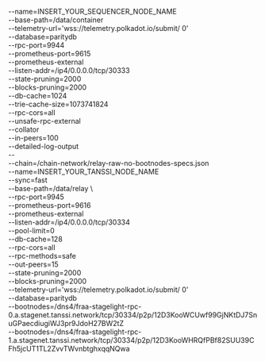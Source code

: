 --name=INSERT_YOUR_SEQUENCER_NODE_NAME \
--base-path=/data/container \
--telemetry-url='wss://telemetry.polkadot.io/submit/ 0' \
--database=paritydb \
--rpc-port=9944 \
--prometheus-port=9615 \
--prometheus-external \
--listen-addr=/ip4/0.0.0.0/tcp/30333 \
--state-pruning=2000 \
--blocks-pruning=2000 \
--db-cache=1024 \
--trie-cache-size=1073741824 \
--rpc-cors=all \
--unsafe-rpc-external \
--collator \
--in-peers=100 \
--detailed-log-output \
-- \
--chain=/chain-network/relay-raw-no-bootnodes-specs.json \
--name=INSERT_YOUR_TANSSI_NODE_NAME \
--sync=fast \
--base-path=/data/relay \      
--rpc-port=9945 \
--prometheus-port=9616 \
--prometheus-external \
--listen-addr=/ip4/0.0.0.0/tcp/30334 \
--pool-limit=0 \
--db-cache=128 \
--rpc-cors=all \
--rpc-methods=safe \
--out-peers=15 \
--state-pruning=2000 \
--blocks-pruning=2000 \
--telemetry-url='wss://telemetry.polkadot.io/submit/ 0' \
--database=paritydb \
--bootnodes=/dns4/fraa-stagelight-rpc-0.a.stagenet.tanssi.network/tcp/30334/p2p/12D3KooWCUwf99GjNKtDJ7SnuGPaecdiugiWJ3pr9JdoH27BW2tZ \
--bootnodes=/dns4/fraa-stagelight-rpc-1.a.stagenet.tanssi.network/tcp/30334/p2p/12D3KooWHRQfPBf82SUU39CFh5jcUT1TL2ZvvTWvnbtghxqqNQwa
